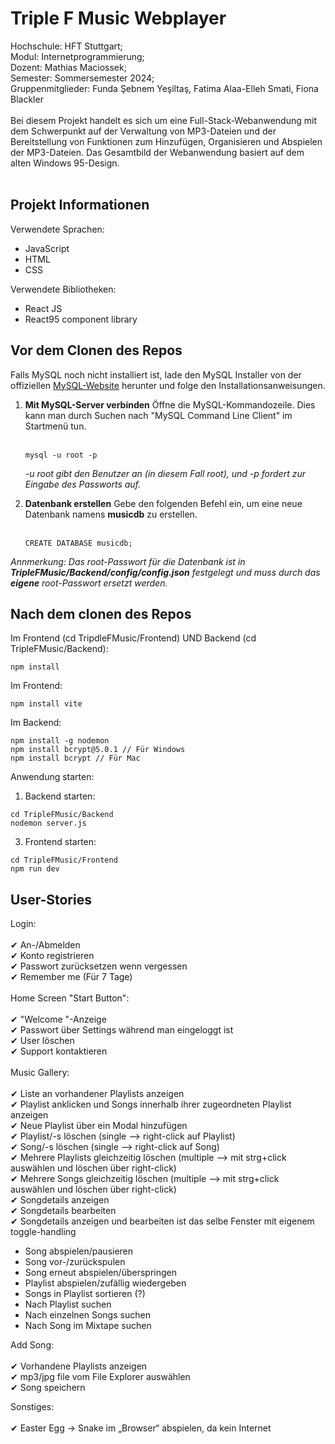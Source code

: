 # Triple F Music Webplayer

Hochschule: HFT Stuttgart;<br>
Modul: Internetprogrammierung;<br>
Dozent: Mathias Maciossek;<br>
Semester: Sommersemester 2024;<br>
Gruppenmitglieder: Funda Şebnem Yeşiltaş, Fatima Alaa-Elleh Smati, Fiona Blackler<br>
<br>
Bei diesem Projekt handelt es sich um eine Full-Stack-Webanwendung mit dem Schwerpunkt auf der Verwaltung von MP3-Dateien und der Bereitstellung von Funktionen zum Hinzufügen, Organisieren und Abspielen der MP3-Dateien. Das Gesamtbild der Webanwendung basiert auf dem alten Windows 95-Design.<br>
<br>

## Projekt Informationen
Verwendete Sprachen:

- JavaScript
- HTML
- CSS

Verwendete Bibliotheken:

- React JS
- React95 component library

## Vor dem Clonen des Repos

Falls MySQL noch nicht installiert ist, lade den MySQL Installer von der offiziellen [MySQL-Website](https://dev.mysql.com/downloads/installer/) herunter und folge den Installationsanweisungen.<br>

1. **Mit MySQL-Server verbinden**
   Öffne die MySQL-Kommandozeile. Dies kann man durch Suchen nach "MySQL Command Line Client" im Startmenü tun.<br>
   <br>
   ~~~
   mysql -u root -p
   ~~~
   *-u root gibt den Benutzer an (in diesem Fall root), und -p fordert zur Eingabe des Passworts auf.*<br>

2. **Datenbank erstellen**
   Gebe den folgenden Befehl ein, um eine neue Datenbank namens **musicdb** zu erstellen.<br>
   <br>
   ~~~
   CREATE DATABASE musicdb;
   ~~~
*Annmerkung: Das root-Passwort für die Datenbank ist in **TripleFMusic/Backend/config/config.json** festgelegt und muss durch das **eigene** root-Passwort ersetzt werden.*



## Nach dem clonen des Repos
Im Frontend (cd TripdleFMusic/Frontend) UND Backend (cd TripleFMusic/Backend):<br>
~~~
npm install
~~~

Im Frontend:
~~~
npm install vite
~~~

Im Backend:
~~~
npm install -g nodemon
npm install bcrypt@5.0.1 // Für Windows
npm install bcrypt // Für Mac
~~~

Anwendung starten:

1. Backend starten:
~~~
cd TripleFMusic/Backend
nodemon server.js
~~~
3. Frontend starten:
~~~
cd TripleFMusic/Frontend
npm run dev
~~~



## User-Stories

Login:<br>
<br>
✔ An-/Abmelden <br>
✔ Konto registrieren<br>
✔ Passwort zurücksetzen wenn vergessen<br>
✔ Remember me (Für 7 Tage)<br>
<br>
Home Screen "Start Button":<br>
<br>
✔ "Welcome <username>"-Anzeige<br>
✔ Passwort über Settings während man eingeloggt ist<br>
✔ User löschen<br>
✔ Support kontaktieren<br>
<br>
Music Gallery:<br>
<br>
✔ Liste an vorhandener Playlists anzeigen<br>
✔ Playlist anklicken und Songs innerhalb ihrer zugeordneten Playlist anzeigen<br>
✔ Neue Playlist über ein Modal hinzufügen<br>
✔ Playlist/-s löschen (single --> right-click auf Playlist)<br>
✔ Song/-s löschen (single --> right-click auf Song)<br>
✔ Mehrere Playlists gleichzeitig löschen (multiple --> mit strg+click auswählen und löschen über right-click)<br>
✔ Mehrere Songs gleichzeitig löschen (multiple --> mit strg+click auswählen und löschen über right-click)<br>
✔ Songdetails anzeigen<br>
✔ Songdetails bearbeiten<br>
✔ Songdetails anzeigen und bearbeiten ist das selbe Fenster mit eigenem toggle-handling<br>

- Song abspielen/pausieren
- Song vor-/zurückspulen
- Song erneut abspielen/überspringen
- Playlist abspielen/zufällig wiedergeben
- Songs in Playlist sortieren (?)
- Nach Playlist suchen
- Nach einzelnen Songs suchen
- Nach Song im Mixtape suchen<br>

Add Song:<br>
<br>
✔ Vorhandene Playlists anzeigen<br>
✔ mp3/jpg file vom File Explorer auswählen<br>
✔ Song speichern<br>

Sonstiges:<br>
<br>
✔ Easter Egg -> Snake im „Browser“ abspielen, da kein Internet

